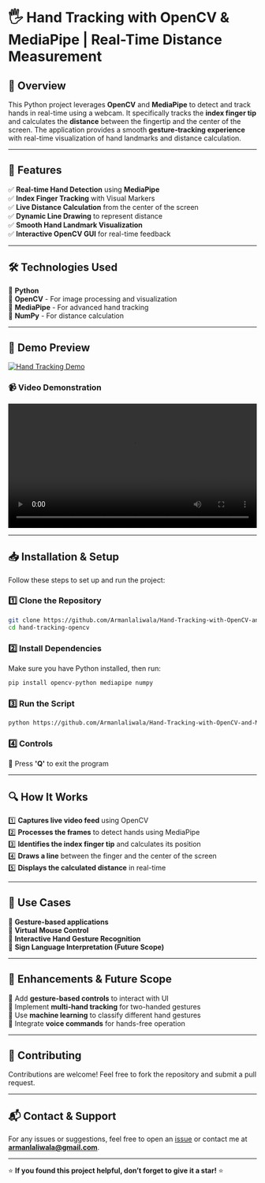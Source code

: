 # 🖐️ Hand Tracking with OpenCV & MediaPipe | Real-Time Distance Measurement

## 🚀 Overview

This Python project leverages **OpenCV** and **MediaPipe** to detect and track hands in real-time using a webcam. It specifically tracks the **index finger tip** and calculates the **distance** between the fingertip and the center of the screen. The application provides a smooth **gesture-tracking experience** with real-time visualization of hand landmarks and distance calculation.

---

## 🎯 Features

✅ **Real-time Hand Detection** using **MediaPipe**\
✅ **Index Finger Tracking** with Visual Markers\
✅ **Live Distance Calculation** from the center of the screen\
✅ **Dynamic Line Drawing** to represent distance\
✅ **Smooth Hand Landmark Visualization**\
✅ **Interactive OpenCV GUI** for real-time feedback

---

## 🛠️ Technologies Used

🔹 **Python**\
🔹 **OpenCV** - For image processing and visualization\
🔹 **MediaPipe** - For advanced hand tracking\
🔹 **NumPy** - For distance calculation

---

## 📸 Demo Preview

[![Hand Tracking Demo](https://img.youtube.com/vi/vvo8b3Pw8rY/0.jpg)](https://www.youtube.com/shorts/vvo8b3Pw8rY)

### **📹 Video Demonstration**

<video width="100%" controls>
  <source src="./output.mp4" type="video/mp4">
</video>

---

## 📥 Installation & Setup

Follow these steps to set up and run the project:

### **1️⃣ Clone the Repository**

```bash
git clone https://github.com/Armanlaliwala/Hand-Tracking-with-OpenCV-and-MediaPipe-Real-Time-Distance-Measurement
cd hand-tracking-opencv
```

### **2️⃣ Install Dependencies**

Make sure you have Python installed, then run:

```bash
pip install opencv-python mediapipe numpy
```

### **3️⃣ Run the Script**

```bash
python https://github.com/Armanlaliwala/Hand-Tracking-with-OpenCV-and-MediaPipe-Real-Time-Distance-Measurement/blob/main/hand.ipynb
```

### **4️⃣ Controls**

🔹 Press **'Q'** to exit the program

---

## 🔍 How It Works

1️⃣ **Captures live video feed** using OpenCV\
2️⃣ **Processes the frames** to detect hands using MediaPipe\
3️⃣ **Identifies the index finger tip** and calculates its position\
4️⃣ **Draws a line** between the finger and the center of the screen\
5️⃣ **Displays the calculated distance** in real-time

---

## 📌 Use Cases

🎯 **Gesture-based applications**\
🎯 **Virtual Mouse Control**\
🎯 **Interactive Hand Gesture Recognition**\
🎯 **Sign Language Interpretation (Future Scope)**

---

## 🌟 Enhancements & Future Scope

🔹 Add **gesture-based controls** to interact with UI\
🔹 Implement **multi-hand tracking** for two-handed gestures\
🔹 Use **machine learning** to classify different hand gestures\
🔹 Integrate **voice commands** for hands-free operation

---

## 🤝 Contributing

Contributions are welcome! Feel free to fork the repository and submit a pull request.

---

## 📬 Contact & Support

For any issues or suggestions, feel free to open an [issue](https://www.linkedin.com/in/armanlaliwala/) or contact me at **[armanlaliwala@gmail.com](mailto:armanlaliwala@gmail.com)**.

---

⭐ **If you found this project helpful, don’t forget to give it a star!** ⭐

